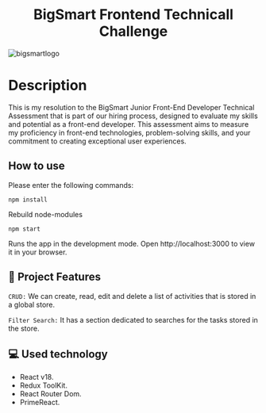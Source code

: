 
<h1 align="center">BigSmart Frontend Technicall Challenge</h1>

![bigsmartlogo](https://dsof32ggjkwpf.cloudfront.net/wp-content/uploads/2021/02/10170144/big-move-smart-blue.png)

# Description

This is my resolution to the BigSmart Junior Front-End Developer Technical Assessment that is part of our hiring process, designed to evaluate my skills and potential as a front-end developer. This assessment aims to measure my proficiency in front-end technologies, problem-solving skills, and your commitment to creating exceptional user experiences.

## How to use

Please enter the following commands:

`npm install`

Rebuild node-modules

`npm start`

Runs the app in the development mode.
Open http://localhost:3000 to view it in your browser.

## 🔨 Project Features

`CRUD:` We can create, read, edit and delete a list of activities that is stored in a global store.

`Filter Search:` It has a section dedicated to searches for the tasks stored in the store.

## 💻 Used technology

* React v18.
* Redux ToolKit.
* React Router Dom.
* PrimeReact.
